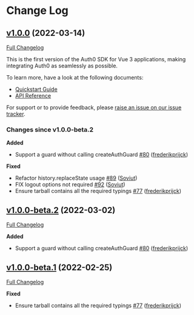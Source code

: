 # Change Log

## [v1.0.0](https://github.com/auth0/auth0-vue/tree/v1.0.0) (2022-03-14)
[Full Changelog](https://github.com/auth0/auth0-vue/compare/v1.0.0-beta.2...v1.0.0)

This is the first version of the Auth0 SDK for Vue 3 applications, making integrating Auth0 as seamlessly as possible.

To learn more, have a look at the following documents:

- [Quickstart Guide](https://auth0.com/docs/quickstart/spa/vuejs)
- [API Reference](https://auth0.github.io/auth0-vue)

For support or to provide feedback, please [raise an issue on our issue tracker](https://github.com/auth0/auth0-vue/issues).

### Changes since v1.0.0-beta.2
**Added**
- Support a guard without calling createAuthGuard [\#80](https://github.com/auth0/auth0-vue/pull/80) ([frederikprijck](https://github.com/frederikprijck))

**Fixed**
- Refactor history.replaceState usage [\#89](https://github.com/auth0/auth0-vue/pull/89) ([Soviut](https://github.com/Soviut))
- FIX logout options not required [\#92](https://github.com/auth0/auth0-vue/pull/92) ([Soviut](https://github.com/Soviut))
- Ensure tarball contains all the required typings [\#77](https://github.com/auth0/auth0-vue/pull/77) ([frederikprijck](https://github.com/frederikprijck))

## [v1.0.0-beta.2](https://github.com/auth0/auth0-vue/tree/v1.0.0-beta.2) (2022-03-02)
[Full Changelog](https://github.com/auth0/auth0-vue/compare/v1.0.0-beta.1...v1.0.0-beta.2)

**Added**
- Support a guard without calling createAuthGuard [\#80](https://github.com/auth0/auth0-vue/pull/80) ([frederikprijck](https://github.com/frederikprijck))

## [v1.0.0-beta.1](https://github.com/auth0/auth0-vue/tree/v1.0.0-beta.1) (2022-02-25)

[Full Changelog](https://github.com/auth0/auth0-vue/compare/v1.0.0-beta.0...v1.0.0-beta.1)

**Fixed**

- Ensure tarball contains all the required typings [\#77](https://github.com/auth0/auth0-vue/pull/77) ([frederikprijck](https://github.com/frederikprijck))
